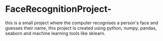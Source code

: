 # FaceRecognitionProject-
this is a small project where the computer recognises a person's face and guesses their name, this project is created using python, numpy, pandas, seaborn and machine learning tools like sklearn.

